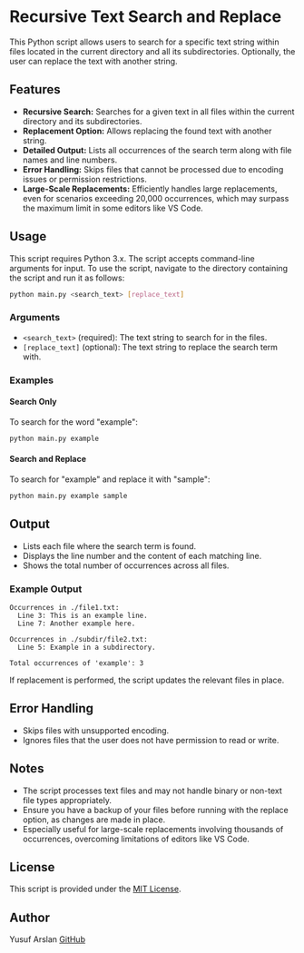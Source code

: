# Recursive Text Search and Replace

This Python script allows users to search for a specific text string within files located in the current directory and all its subdirectories. Optionally, the user can replace the text with another string.

## Features
- **Recursive Search:** Searches for a given text in all files within the current directory and its subdirectories.
- **Replacement Option:** Allows replacing the found text with another string.
- **Detailed Output:** Lists all occurrences of the search term along with file names and line numbers.
- **Error Handling:** Skips files that cannot be processed due to encoding issues or permission restrictions.
- **Large-Scale Replacements:** Efficiently handles large replacements, even for scenarios exceeding 20,000 occurrences, which may surpass the maximum limit in some editors like VS Code.

## Usage
This script requires Python 3.x. The script accepts command-line arguments for input. To use the script, navigate to the directory containing the script and run it as follows:

```bash
python main.py <search_text> [replace_text]
```

### Arguments
- `<search_text>` (required): The text string to search for in the files.
- `[replace_text]` (optional): The text string to replace the search term with.

### Examples
#### Search Only
To search for the word "example":
```bash
python main.py example
```

#### Search and Replace
To search for "example" and replace it with "sample":
```bash
python main.py example sample
```

## Output
- Lists each file where the search term is found.
- Displays the line number and the content of each matching line.
- Shows the total number of occurrences across all files.

### Example Output
```plaintext
Occurrences in ./file1.txt:
  Line 3: This is an example line.
  Line 7: Another example here.

Occurrences in ./subdir/file2.txt:
  Line 5: Example in a subdirectory.

Total occurrences of 'example': 3
```

If replacement is performed, the script updates the relevant files in place.

## Error Handling
- Skips files with unsupported encoding.
- Ignores files that the user does not have permission to read or write.

## Notes
- The script processes text files and may not handle binary or non-text file types appropriately.
- Ensure you have a backup of your files before running with the replace option, as changes are made in place.
- Especially useful for large-scale replacements involving thousands of occurrences, overcoming limitations of editors like VS Code.

## License
This script is provided under the [MIT License](https://opensource.org/licenses/MIT).

## Author
Yusuf Arslan [GitHub](https://github.com/yusufarsln98)

